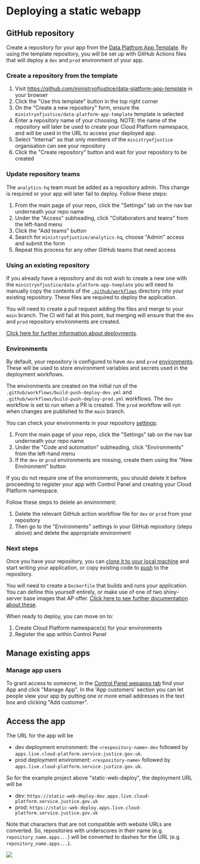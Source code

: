 # Deploying a static webapp

## GitHub repository

Create a repository for your app from the [Data Platfrom App Template](https://github.com/ministryofjustice/data-platform-app-template). By using the template repository, you will be set up with GitHub Actions files that will deploy a `dev` and `prod` environment of your app.

### Create a repository from the template

1. Visit https://github.com/ministryofjustice/data-platform-app-template in your browser
2. Click the "Use this template" button in the top right corner
3. On the "Create a new repository" form, ensure the `ministryofjustice/data-platform-app-template` template is selected
4. Enter a repository name of your choosing. NOTE: the name of the repository will later be used to create your Cloud Platform namespace, and will be used in the URL to access your deployed app.
5. Select "Internal" so that only members of the `ministryofjustice` organisation can see your repository
6. Click the "Create repository" button and wait for your repository to be created

### Update repository teams

The `analytics-hq` team must be added as a repository admin. This change is required or your app will later fail to deploy. Follow these steps:

1. From the main page of your repo, click the "Settings" tab on the nav bar underneath your repo name
2. Under the "Access" subheading, click "Collaborators and teams" from the left-hand menu
3. Click the "Add teams" button
4. Search for `ministryofjustice/analytics-hq`, choose "Admin" access and submit the form
5. Repeat this process for any other GitHub teams that need access

### Using an existing repository

If you already have a repository and do not wish to create a new one with the `ministryofjustice/data-platform-app-template` you will need to manually copy the contents of the [`.github/workflows`](https://github.com/ministryofjustice/data-platform-app-template/tree/main/.github/workflows) directory into your existing repository. These files are required to deploy the application. 

You will need to create a pull request adding the files and merge to your `main` branch. The CI will fail at this point, but merging will ensure that the `dev` and `prod` repository environments are created.

[Click here for further information about deployments](https://user-guidance.analytical-platform.service.justice.gov.uk/apps/rshiny-app.html#overview).

### Environments

By default, your repository is configured to have `dev` and `prod` [environments](https://docs.github.com/en/actions/deployment/targeting-different-environments/using-environments-for-deployment). These will be used to store environment variables and secrets used in the deployment workflows.

The environments are created on the initial run of the `.github/workflows/build-push-deploy-dev.yml` and `.github/workflows/build-push-deploy-prod.yml` workflows. The `dev` workflow is set to run when a PR is created. The `prod` workflow will run when changes are published to the `main` branch.

You can check your environments in your repository [settings](https://docs.github.com/en/actions/deployment/targeting-different-environments/using-environments-for-deployment#creating-an-environment):

1. From the main page of your repo, click the "Settings" tab on the nav bar underneath your repo name
2. Under the "Code and automation" subheading, click "Environments" from the left-hand menu
3. If the `dev` or `prod` environments are missing, create them using the "New Environment" button

If you do not require one of the environments, you should delete it before proceeding to register your app with Control Panel and creating your Cloud Platform namespace.

Follow these steps to delete an environment:
1. Delete the relevant GitHub action workflow file for `dev` or `prod` from your repository
2. Then go to the "Environments" settings in your GitHub repository (steps above) and delete the appropriate environment

### Next steps

Once you have your repository, you can [clone it to your local machine](https://docs.github.com/en/repositories/creating-and-managing-repositories/cloning-a-repository) and start writing your application, or copy existing code to [push](https://docs.github.com/en/get-started/using-git/pushing-commits-to-a-remote-repository) to the repository.

You will need to create a `Dockerfile` that builds and runs your application. You can define this yourself entirely, or make use of one of two shiny-server base images that AP offer. [Click here to see further documentation about these](https://user-guidance.analytical-platform.service.justice.gov.uk/apps/rshiny-app.html#shiny-server).

When ready to deploy, you can move on to:

1. Create Cloud Platform namespace(s) for your environments
2. Register the app within Control Panel

## Manage existing apps

### Manage app users

To grant access to someone, in the [Control Panel wepapps tab](https://controlpanel.services.analytical-platform.service.justice.gov.uk/webapps) find your App and click "Manage App". In the 'App customers' section you can let people view your app by putting one or more email addresses in the text box and clicking "Add customer".

## Access the app

The URL for the app will be 
- dev deployment environment: the `<respository-name>-dev` followed by `apps.live.cloud-platform.service.justice.gov.uk`.
- prod deployment environment:  `<respository-name>` followed by `apps.live.cloud-platform.service.justice.gov.uk`.

So for the example project above "static-web-deploy", the deployment URL will be 
- dev: `https://static-web-deploy-dev.apps.live.cloud-platform.service.justice.gov.uk`
- prod: `https://static-web-deploy.apps.live.cloud-platform.service.justice.gov.uk`

Note that characters that are not compatible with website URLs are converted. So, repositories with underscores in their name (e.g. `repository_name.apps...`) will be converted to dashes for the URL (e.g. `repository_name.apps...`).

![](images/static/static_deployed.gif)
